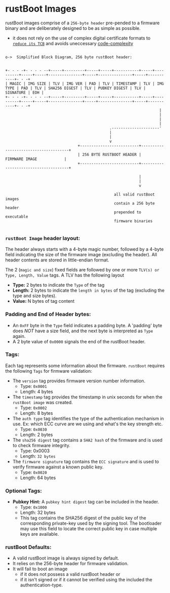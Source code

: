 # rustBoot Images

rustBoot images comprise of a `256-byte header` pre-pended to a firmware binary and are deliberately designed to be as simple as possible. 

- it does not rely on the use of complex digital certificate formats to [`reduce its TCB`](../index.md#trusted-computing-base) and avoids uneccessary [code-complexity](../index.md#complexity--boot-time)

```svgbob

o->  Simplified Block Diagram, 256 byte rustBoot header:


+- - - -+- - - - --+-----+---------+-----+-----+-----------+-----+----------+-----+-----+---------------+-----+---------------+-----+-----------+- - -+
| MAGIC | IMG SIZE | TLV | IMG VER | PAD | TLV | TIMESTAMP | TLV | IMG TYPE | PAD | TLV | SHA256 DIGEST | TLV | PUBKEY DIGEST | TLV | SIGNATURE | EOH |
+- - - -+- - - - --+-----+---------+-----+-----+-----------+-----+----------+-----+-----+---------------+-----+---------------+-----+-----------+- - -+
                                                                    |
                                                                    |
                                                                    |
                                                                    |
                                              .---------------------'
                                              |
                                              |
                                              v
                                +--------------------------+--------------------------------------+                  
                                | 256 BYTE RUSTBOOT HEADER |            FIRMWARE IMAGE            |   
                                +--------------------------+--------------------------------------+                 
                                                           
                                                           |
                                                           |
                                                           v

                                                all valid rustBoot images 
                                                contain a 256 byte header 
                                                prepended to executable
                                                firmware binaries
                                                        
```

### `rustBoot Image` header layout:

The header always starts with a 4-byte magic number, followed by a 4-byte field indicating the size of the firmware image (excluding the header). All header contents are stored in little-endian format.

The 2 (`magic and size`) fixed fields are followed by one or more `TLV(s) or Type, Length, Value` tags. A TLV has the following layout

- **Type:** 2 bytes to indicate the `Type` of the tag
- **Length:** 2 bytes to indicate the `length in bytes` of the tag (excluding the type and size bytes).
- **Value:** N bytes of tag content

### Padding and End of Header bytes:

- An `0xFF` byte in the `Type` field indicates a padding byte. A 'padding' byte does *NOT* have a size field, and the next byte is interpreted as `Type` again.
- A 2 byte value of `0x0000` signals the end of the rustBoot header. 

### Tags: 

Each tag represents some information about the firmware. `rustBoot` requires the following `Tags` for firmware validation:

- The `version` tag provides firmware version number information.
    - Type: `0x0001`
    - Length: 4 bytes
- The `timestamp` tag provides the timestamp in unix seconds for when the `rustBoot image` was created.
    - Type: `0x0002`
    - Length: 8 bytes
- The `auth type` tag identifies the type of the authentication mechanism in use. Ex: which ECC curve are we using and what's the key strength etc.
    - Type: `0x0030`
    - Length: 2 bytes
- The `sha256 digest` tag contains a `SHA2 hash` of the firmware and is used to check firmware integrity.
    - Type: 0x0003
    - Length: `32 bytes`
- The `firmware signature` tag contains the `ECC signature` and is used to verify firmware against a known public key.
    - Type: `0x0020`
    - Length: 64 bytes


### Optional Tags:

- **Pubkey Hint:** A `pubkey hint digest` tag can be included in the header.
    - Type: `0x1000`
    - Length: 32 bytes
    - This tag contains the SHA256 digest of the public key of the corresponding private-key used by the signing tool. The bootloader may use this field to locate the correct public key in case multiple keys are available.

### rustBoot Defaults: 

- A valid rustBoot image is always signed by default.
- It relies on the 256-byte header for firmware validation.
- It will fail to boot an image
    - if it does not possess a valid rustBoot header or
    - if it isn't signed or if it cannot be verified using the included the authentication-type.